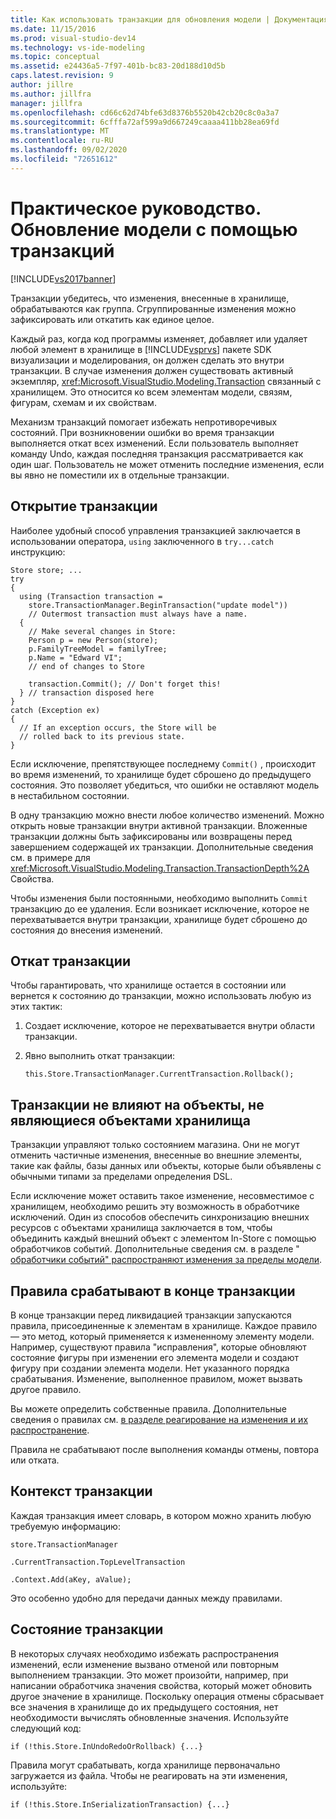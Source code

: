 ```yaml
---
title: Как использовать транзакции для обновления модели | Документация Майкрософт
ms.date: 11/15/2016
ms.prod: visual-studio-dev14
ms.technology: vs-ide-modeling
ms.topic: conceptual
ms.assetid: e24436a5-7f97-401b-bc83-20d188d10d5b
caps.latest.revision: 9
author: jillre
ms.author: jillfra
manager: jillfra
ms.openlocfilehash: cd66c62d74bfe63d8376b5520b42cb20c8c0a3a7
ms.sourcegitcommit: 6cfffa72af599a9d667249caaaa411bb28ea69fd
ms.translationtype: MT
ms.contentlocale: ru-RU
ms.lasthandoff: 09/02/2020
ms.locfileid: "72651612"
---
```

# <a name="how-to-use-transactions-to-update-the-model"></a>Практическое руководство. Обновление модели с помощью транзакций
[!INCLUDE[vs2017banner](../includes/vs2017banner.md)]

Транзакции убедитесь, что изменения, внесенные в хранилище, обрабатываются как группа. Сгруппированные изменения можно зафиксировать или откатить как единое целое.

 Каждый раз, когда код программы изменяет, добавляет или удаляет любой элемент в хранилище в [!INCLUDE[vsprvs](../includes/vsprvs-md.md)] пакете SDK визуализации и моделирования, он должен сделать это внутри транзакции. В случае изменения должен существовать активный экземпляр, <xref:Microsoft.VisualStudio.Modeling.Transaction> связанный с хранилищем. Это относится ко всем элементам модели, связям, фигурам, схемам и их свойствам.

 Механизм транзакций помогает избежать непротиворечивых состояний. При возникновении ошибки во время транзакции выполняется откат всех изменений. Если пользователь выполняет команду Undo, каждая последняя транзакция рассматривается как один шаг. Пользователь не может отменить последние изменения, если вы явно не поместили их в отдельные транзакции.

## <a name="opening-a-transaction"></a>Открытие транзакции
 Наиболее удобный способ управления транзакцией заключается в использовании оператора, `using` заключенного в `try...catch` инструкцию:

```
Store store; ...
try
{
  using (Transaction transaction =
    store.TransactionManager.BeginTransaction("update model"))
    // Outermost transaction must always have a name.
  {
    // Make several changes in Store:
    Person p = new Person(store);
    p.FamilyTreeModel = familyTree;
    p.Name = "Edward VI";
    // end of changes to Store

    transaction.Commit(); // Don't forget this!
  } // transaction disposed here
}
catch (Exception ex)
{
  // If an exception occurs, the Store will be
  // rolled back to its previous state.
}
```

 Если исключение, препятствующее последнему `Commit()` , происходит во время изменений, то хранилище будет сброшено до предыдущего состояния. Это позволяет убедиться, что ошибки не оставляют модель в нестабильном состоянии.

 В одну транзакцию можно внести любое количество изменений. Можно открыть новые транзакции внутри активной транзакции. Вложенные транзакции должны быть зафиксированы или возвращены перед завершением содержащей их транзакции. Дополнительные сведения см. в примере для <xref:Microsoft.VisualStudio.Modeling.Transaction.TransactionDepth%2A> Свойства.

 Чтобы изменения были постоянными, необходимо выполнить `Commit` транзакцию до ее удаления. Если возникает исключение, которое не перехватывается внутри транзакции, хранилище будет сброшено до состояния до внесения изменений.

## <a name="rolling-back-a-transaction"></a>Откат транзакции
 Чтобы гарантировать, что хранилище остается в состоянии или вернется к состоянию до транзакции, можно использовать любую из этих тактик:

1. Создает исключение, которое не перехватывается внутри области транзакции.

2. Явно выполнить откат транзакции:

    ```
    this.Store.TransactionManager.CurrentTransaction.Rollback();
    ```

## <a name="transactions-do-not-affect-non-store-objects"></a>Транзакции не влияют на объекты, не являющиеся объектами хранилища
 Транзакции управляют только состоянием магазина. Они не могут отменить частичные изменения, внесенные во внешние элементы, такие как файлы, базы данных или объекты, которые были объявлены с обычными типами за пределами определения DSL.

 Если исключение может оставить такое изменение, несовместимое с хранилищем, необходимо решить эту возможность в обработчике исключений. Один из способов обеспечить синхронизацию внешних ресурсов с объектами хранилища заключается в том, чтобы объединить каждый внешний объект с элементом In-Store с помощью обработчиков событий. Дополнительные сведения см. в разделе " [обработчики событий" распространяют изменения за пределы модели](../modeling/event-handlers-propagate-changes-outside-the-model.md).

## <a name="rules-fire-at-the-end-of-a-transaction"></a>Правила срабатывают в конце транзакции
 В конце транзакции перед ликвидацией транзакции запускаются правила, присоединенные к элементам в хранилище. Каждое правило — это метод, который применяется к измененному элементу модели. Например, существуют правила "исправления", которые обновляют состояние фигуры при изменении его элемента модели и создают фигуру при создании элемента модели. Нет указанного порядка срабатывания. Изменение, выполненное правилом, может вызвать другое правило.

 Вы можете определить собственные правила. Дополнительные сведения о правилах см. [в разделе реагирование на изменения и их распространение](../modeling/responding-to-and-propagating-changes.md).

 Правила не срабатывают после выполнения команды отмены, повтора или отката.

## <a name="transaction-context"></a>Контекст транзакции
 Каждая транзакция имеет словарь, в котором можно хранить любую требуемую информацию:

 `store.TransactionManager`

 `.CurrentTransaction.TopLevelTransaction`

 `.Context.Add(aKey, aValue);`

 Это особенно удобно для передачи данных между правилами.

## <a name="transaction-state"></a>Состояние транзакции
 В некоторых случаях необходимо избежать распространения изменений, если изменение вызвано отменой или повторным выполнением транзакции. Это может произойти, например, при написании обработчика значения свойства, который может обновить другое значение в хранилище. Поскольку операция отмены сбрасывает все значения в хранилище до их предыдущего состояния, нет необходимости вычислять обновленные значения. Используйте следующий код:

```
if (!this.Store.InUndoRedoOrRollback) {...}
```

 Правила могут срабатывать, когда хранилище первоначально загружается из файла. Чтобы не реагировать на эти изменения, используйте:

```
if (!this.Store.InSerializationTransaction) {...}

```
